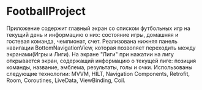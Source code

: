 # FootballProject
Приложение содержит главный экран со списком футбольных игр на текущий день и информацию о них: состояние игры, домашняя и гостевая команда, чемпионат, счет.
Реализована нижняя панель навигации BottomNavigationView, которая позволяет переходить между экранами(Игры и Лиги).
На экране "Лиги" при нажатии на лигу открывается экран, содержащий информацию о текущей лиге: позиция команды, название, эмблема, результаты, голы и очки.
Использованы следующие технологии: MVVM, HILT, Navigation Components, Retrofit, Room, Coroutines, LiveData, ViewBinding, Coil.
